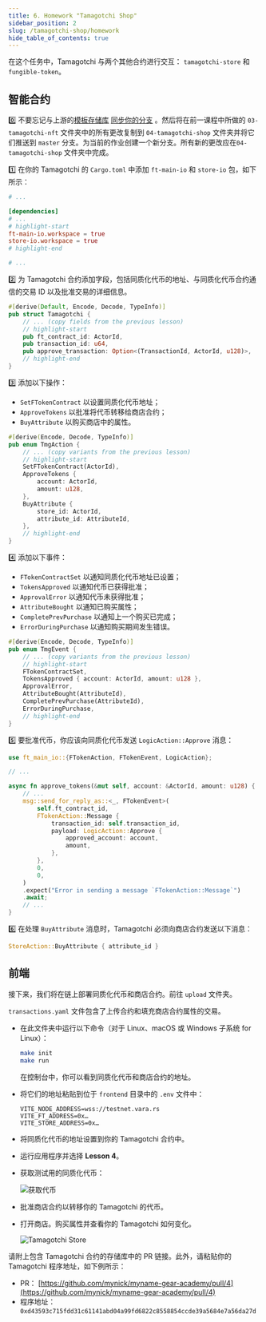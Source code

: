 ```yaml
---
title: 6. Homework "Tamagotchi Shop"
sidebar_position: 2
slug: /tamagotchi-shop/homework
hide_table_of_contents: true
---
```


在这个任务中，Tamagotchi 与两个其他合约进行交互： `tamagotchi-store` 和 `fungible-token`。

## 智能合约

0️⃣ 不要忘记与上游的[模板存储库](https://docs.github.com/en/pull-requests/collaborating-with-pull-requests/working-with-forks/syncing-a-fork) [同步你的分支](https://github.com/gear-foundation/dapps-template-gear-academy) 。然后将在前一课程中所做的 `03-tamagotchi-nft` 文件夹中的所有更改复制到 `04-tamagotchi-shop` 文件夹并将它们推送到 `master` 分支。为当前的作业创建一个新分支。所有新的更改应在`04-tamagotchi-shop` 文件夹中完成。

1️⃣ 在你的 Tamagotchi 的 `Cargo.toml` 中添加 `ft-main-io` 和 `store-io` 包，如下所示：

```toml title="04-tamagotchi-shop/Cargo.toml"
# ...

[dependencies]
# ...
# highlight-start
ft-main-io.workspace = true
store-io.workspace = true
# highlight-end

# ...
```

2️⃣ 为 Tamagotchi 合约添加字段，包括同质化代币的地址、与同质化代币合约通信的交易 ID 以及批准交易的详细信息。

```rust title="04-tamagotchi-shop/io/src/lib.rs"
#[derive(Default, Encode, Decode, TypeInfo)]
pub struct Tamagotchi {
    // ... (copy fields from the previous lesson)
    // highlight-start
    pub ft_contract_id: ActorId,
    pub transaction_id: u64,
    pub approve_transaction: Option<(TransactionId, ActorId, u128)>,
    // highlight-end
}
```

3️⃣ 添加以下操作：

- `SetFTokenContract` 以设置同质化代币地址；
- `ApproveTokens` 以批准将代币转移给商店合约；
- `BuyAttribute` 以购买商店中的属性。

```rust title="04-tamagotchi-shop/io/src/lib.rs"
#[derive(Encode, Decode, TypeInfo)]
pub enum TmgAction {
    // ... (copy variants from the previous lesson)
    // highlight-start
    SetFTokenContract(ActorId),
    ApproveTokens {
        account: ActorId,
        amount: u128,
    },
    BuyAttribute {
        store_id: ActorId,
        attribute_id: AttributeId,
    },
    // highlight-end
}
```

4️⃣ 添加以下事件：

- `FTokenContractSet` 以通知同质化代币地址已设置；
- `TokensApproved` 以通知代币已获得批准；
- `ApprovalError` 以通知代币未获得批准；
- `AttributeBought` 以通知已购买属性；
- `CompletePrevPurchase` 以通知上一个购买已完成；
- `ErrorDuringPurchase` 以通知购买期间发生错误。

```rust title="04-tamagotchi-shop/io/src/lib.rs"
#[derive(Encode, Decode, TypeInfo)]
pub enum TmgEvent {
    // ... (copy variants from the previous lesson)
    // highlight-start
    FTokenContractSet,
    TokensApproved { account: ActorId, amount: u128 },
    ApprovalError,
    AttributeBought(AttributeId),
    CompletePrevPurchase(AttributeId),
    ErrorDuringPurchase,
    // highlight-end
}
```

5️⃣ 要批准代币，你应该向同质化代币发送 `LogicAction::Approve` 消息：

```rust
use ft_main_io::{FTokenAction, FTokenEvent, LogicAction};

// ...

async fn approve_tokens(&mut self, account: &ActorId, amount: u128) {
    // ...
    msg::send_for_reply_as::<_, FTokenEvent>(
        self.ft_contract_id,
        FTokenAction::Message {
            transaction_id: self.transaction_id,
            payload: LogicAction::Approve {
                approved_account: account,
                amount,
            },
        },
        0,
        0,
    )
    .expect("Error in sending a message `FTokenAction::Message`")
    .await;
    // ...
}
```

6️⃣ 在处理 `BuyAttribute` 消息时，Tamagotchi 必须向商店合约发送以下消息：

```rust
StoreAction::BuyAttribute { attribute_id }
```

## 前端

接下来，我们将在链上部署同质化代币和商店合约。前往 `upload` 文件夹。

`transactions.yaml` 文件包含了上传合约和填充商店合约属性的交易。

- 在此文件夹中运行以下命令（对于 Linux、macOS 或 Windows 子系统 for Linux）：

    ```bash
    make init
    make run
    ```

    在控制台中，你可以看到同质化代币和商店合约的地址。

- 将它们的地址粘贴到位于 `frontend` 目录中的 `.env` 文件中：


    ```
    VITE_NODE_ADDRESS=wss://testnet.vara.rs
    VITE_FT_ADDRESS=0x…
    VITE_STORE_ADDRESS=0x…
    ```

- 将同质化代币的地址设置到你的 Tamagotchi 合约中。

- 运行应用程序并选择 **Lesson 4**。

- 获取测试用的同质化代币：

    ![获取代币](/img/15/get-tokens.jpg)

- 批准商店合约以转移你的 Tamagotchi 的代币。

- 打开商店。购买属性并查看你的 Tamagotchi 如何变化。

    ![Tamagotchi Store](/img/15/tamagotchi-store.jpg)

请附上包含 Tamagotchi 合约的存储库中的 PR 链接。此外，请粘贴你的 Tamagotchi 程序地址，如下例所示：

- PR： [https://github.com/mynick/myname-gear-academy/pull/4](https://github.com/mynick/myname-gear-academy/pull/4)
- 程序地址：`0xd43593c715fdd31c61141abd04a99fd6822c8558854ccde39a5684e7a56da27d`
